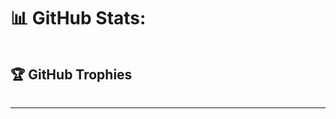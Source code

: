 <h1 id="-github-stats-">📊 GitHub Stats:</h1>
<p><img src="https://github-readme-stats.vercel.app/api?username=niikoolaa04&amp;theme=react&amp;hide_border=false&amp;include_all_commits=true&amp;count_private=true" alt=""><br/>
<img src="https://github-readme-streak-stats.herokuapp.com/?user=niikoolaa04&amp;theme=react&amp;hide_border=false" alt=""><br/>
<img src="https://github-readme-stats.vercel.app/api/top-langs/?username=niikoolaa04&amp;theme=react&amp;hide_border=false&amp;include_all_commits=true&amp;count_private=true&amp;layout=compact" alt=""></p>
<h2 id="-github-trophies">🏆 GitHub Trophies</h2>
<p><img src="https://github-profile-trophy.vercel.app/?username=niikoolaa04&amp;theme=discord&amp;no-frame=false&amp;no-bg=true&amp;margin-w=4" alt=""></p>
<hr>
<p><a href="https://visitcount.itsvg.in"><img src="https://visitcount.itsvg.in/api?id=niikoolaa04&amp;icon=8&amp;color=6" alt=""></a></p>

